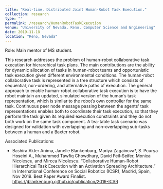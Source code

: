 ```yaml
---
title: "Real-time, Distributed Joint Human-Robot Task Execution."
collection: research
type: ""
permalink: /research/HumanRobotTaskExecution
venue: "University of Nevada, Reno, Computer Science and Engineering"
date: 2019-11-18
location: "Reno, Nevada"
---
```

Role: Main mentor of MS student.

This research addresses the problem of human-robot collaborative task execution for hierarchical task plans. The main contributions are the ability for dynamic allocation of tasks in human-robot teams and opportunistic task execution given different environmental conditions. The human-robot collaborative task is represented in a tree structure which consists of sequential, non-ordering, and alternative paths of execution. The general approach to enable human-robot collaborative task execution is to have the robot maintain an updated, simulated version of the human’s task representation, which is similar to the robot’s own controller for the same task. Continuous peer node message passing between the agents’ task representations enables both to coordinate their task execution, so that they perform the task given its required execution constraints and they do not both work on the same task component. A tea-table task scenario was designed for validation with overlapping and non-overlapping sub-tasks between a human and a Baxter robot.

Associated Publications: 
* Bashira Akter Anima, Janelle Blankenburg, Mariya Zagainova*, S. Pourya Hoseini A., Muhammed Tawfiq Chowdhury, David Feil-Seifer, Monica Nicolescu, and Mircea Nicolescu. “Collaborative Human-Robot Hierarchical Task Execution with an Activation Spreading Architecture.” In International Conference on Social Robotics (ICSR), Madrid, Spain, Nov 2019. Best Paper Award Finalist. <https://jblankenburg.github.io/publication/2019-ICSR>
